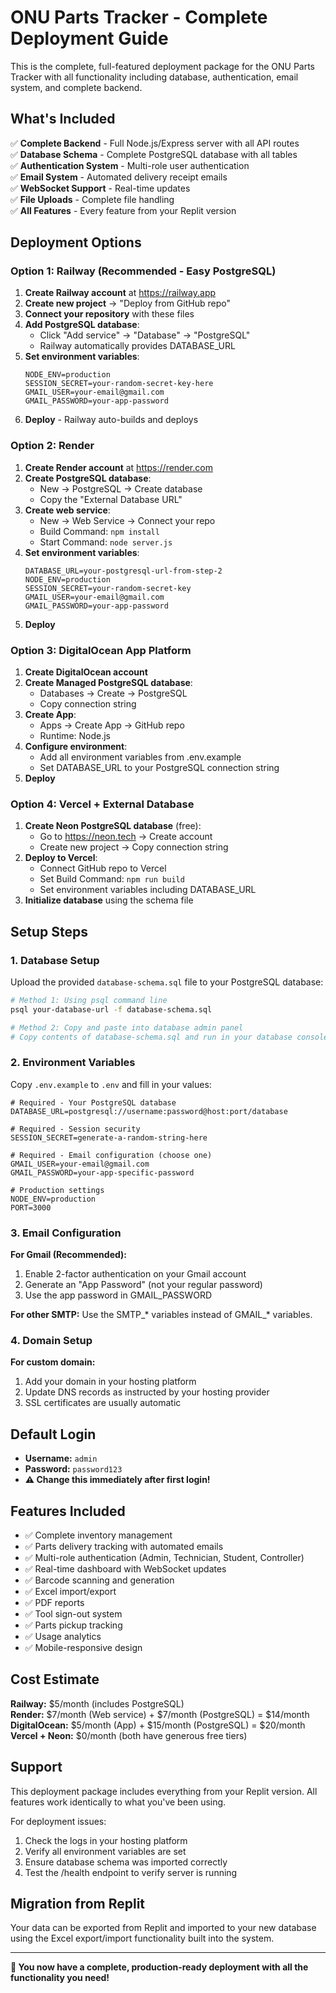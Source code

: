 # ONU Parts Tracker - Complete Deployment Guide

This is the complete, full-featured deployment package for the ONU Parts Tracker with all functionality including database, authentication, email system, and complete backend.

## What's Included

✅ **Complete Backend** - Full Node.js/Express server with all API routes  
✅ **Database Schema** - Complete PostgreSQL database with all tables  
✅ **Authentication System** - Multi-role user authentication  
✅ **Email System** - Automated delivery receipt emails  
✅ **WebSocket Support** - Real-time updates  
✅ **File Uploads** - Complete file handling  
✅ **All Features** - Every feature from your Replit version  

## Deployment Options

### Option 1: Railway (Recommended - Easy PostgreSQL)

1. **Create Railway account** at https://railway.app
2. **Create new project** → "Deploy from GitHub repo"
3. **Connect your repository** with these files
4. **Add PostgreSQL database**:
   - Click "Add service" → "Database" → "PostgreSQL"
   - Railway automatically provides DATABASE_URL
5. **Set environment variables**:
   ```
   NODE_ENV=production
   SESSION_SECRET=your-random-secret-key-here
   GMAIL_USER=your-email@gmail.com
   GMAIL_PASSWORD=your-app-password
   ```
6. **Deploy** - Railway auto-builds and deploys

### Option 2: Render

1. **Create Render account** at https://render.com
2. **Create PostgreSQL database**:
   - New → PostgreSQL → Create database
   - Copy the "External Database URL"
3. **Create web service**:
   - New → Web Service → Connect your repo
   - Build Command: `npm install`
   - Start Command: `node server.js`
4. **Set environment variables**:
   ```
   DATABASE_URL=your-postgresql-url-from-step-2
   NODE_ENV=production
   SESSION_SECRET=your-random-secret-key
   GMAIL_USER=your-email@gmail.com
   GMAIL_PASSWORD=your-app-password
   ```
5. **Deploy**

### Option 3: DigitalOcean App Platform

1. **Create DigitalOcean account**
2. **Create Managed PostgreSQL database**:
   - Databases → Create → PostgreSQL
   - Copy connection string
3. **Create App**:
   - Apps → Create App → GitHub repo
   - Runtime: Node.js
4. **Configure environment**:
   - Add all environment variables from .env.example
   - Set DATABASE_URL to your PostgreSQL connection string
5. **Deploy**

### Option 4: Vercel + External Database

1. **Create Neon PostgreSQL database** (free):
   - Go to https://neon.tech → Create account
   - Create new project → Copy connection string
2. **Deploy to Vercel**:
   - Connect GitHub repo to Vercel
   - Set Build Command: `npm run build`
   - Set environment variables including DATABASE_URL
3. **Initialize database** using the schema file

## Setup Steps

### 1. Database Setup

Upload the provided `database-schema.sql` file to your PostgreSQL database:

```bash
# Method 1: Using psql command line
psql your-database-url -f database-schema.sql

# Method 2: Copy and paste into database admin panel
# Copy contents of database-schema.sql and run in your database console
```

### 2. Environment Variables

Copy `.env.example` to `.env` and fill in your values:

```env
# Required - Your PostgreSQL database
DATABASE_URL=postgresql://username:password@host:port/database

# Required - Session security
SESSION_SECRET=generate-a-random-string-here

# Required - Email configuration (choose one)
GMAIL_USER=your-email@gmail.com
GMAIL_PASSWORD=your-app-specific-password

# Production settings
NODE_ENV=production
PORT=3000
```

### 3. Email Configuration

**For Gmail (Recommended):**
1. Enable 2-factor authentication on your Gmail account
2. Generate an "App Password" (not your regular password)
3. Use the app password in GMAIL_PASSWORD

**For other SMTP:**
Use the SMTP_* variables instead of GMAIL_* variables.

### 4. Domain Setup

**For custom domain:**
1. Add your domain in your hosting platform
2. Update DNS records as instructed by your hosting provider
3. SSL certificates are usually automatic

## Default Login

- **Username:** `admin`
- **Password:** `password123`
- **⚠️ Change this immediately after first login!**

## Features Included

- ✅ Complete inventory management
- ✅ Parts delivery tracking with automated emails
- ✅ Multi-role authentication (Admin, Technician, Student, Controller)
- ✅ Real-time dashboard with WebSocket updates
- ✅ Barcode scanning and generation
- ✅ Excel import/export
- ✅ PDF reports
- ✅ Tool sign-out system
- ✅ Parts pickup tracking
- ✅ Usage analytics
- ✅ Mobile-responsive design

## Cost Estimate

**Railway:** $5/month (includes PostgreSQL)  
**Render:** $7/month (Web service) + $7/month (PostgreSQL) = $14/month  
**DigitalOcean:** $5/month (App) + $15/month (PostgreSQL) = $20/month  
**Vercel + Neon:** $0/month (both have generous free tiers)

## Support

This deployment package includes everything from your Replit version. All features work identically to what you've been using.

For deployment issues:
1. Check the logs in your hosting platform
2. Verify all environment variables are set
3. Ensure database schema was imported correctly
4. Test the /health endpoint to verify server is running

## Migration from Replit

Your data can be exported from Replit and imported to your new database using the Excel export/import functionality built into the system.

---

**🎉 You now have a complete, production-ready deployment with all the functionality you need!**